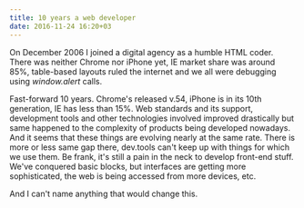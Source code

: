 ```yaml
---
title: 10 years a web developer
date: 2016-11-24 16:20+03
---
```


On December 2006 I joined a digital agency as a humble HTML coder. There was neither Chrome nor iPhone yet, IE market share was around 85%, table-based layouts ruled the internet and we all were debugging using _window.alert_ calls.

Fast-forward 10 years. Chrome's released v.54, iPhone is in its 10th generation, IE has less than 15%. Web standards and its support, development tools and other technologies involved improved drastically but same happened to the complexity of products being developed nowadays. And it seems that these things are evolving nearly at the same rate. There is more or less same gap there, dev.tools can't keep up with things for which we use them. Be frank, it's still a pain in the neck to develop front-end stuff. We've conquered basic blocks, but interfaces are getting more sophisticated, the web is being accessed from more devices, etc.

And I can't name anything that would change this.
